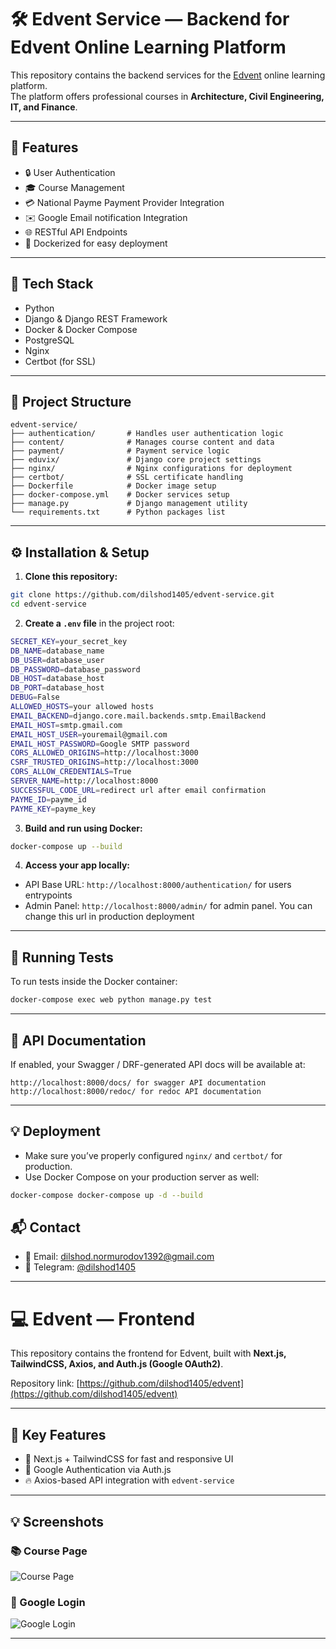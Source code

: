 # 🛠️ Edvent Service — Backend for Edvent Online Learning Platform

This repository contains the backend services for the [Edvent](https://github.com/dilshod1405/edvent) online learning platform.  
The platform offers professional courses in **Architecture, Civil Engineering, IT, and Finance**.

---

## 🚀 Features

- 🔒 User Authentication
- 🎓 Course Management
- 💳 National Payme Payment Provider Integration
- ✉️ Google Email notification Integration
- 🌐 RESTful API Endpoints
- 🐳 Dockerized for easy deployment

---

## 🧰 Tech Stack

- Python
- Django & Django REST Framework
- Docker & Docker Compose
- PostgreSQL
- Nginx
- Certbot (for SSL)

---

## 📁 Project Structure

```
edvent-service/
├── authentication/       # Handles user authentication logic
├── content/              # Manages course content and data
├── payment/              # Payment service logic
├── eduvix/               # Django core project settings
├── nginx/                # Nginx configurations for deployment
├── certbot/              # SSL certificate handling
├── Dockerfile            # Docker image setup
├── docker-compose.yml    # Docker services setup
├── manage.py             # Django management utility
└── requirements.txt      # Python packages list
```

---

## ⚙️ Installation & Setup

1. **Clone this repository:**

```bash
git clone https://github.com/dilshod1405/edvent-service.git
cd edvent-service
```

2. **Create a `.env` file** in the project root:

```bash
SECRET_KEY=your_secret_key
DB_NAME=database_name
DB_USER=database_user
DB_PASSWORD=database_password
DB_HOST=database_host
DB_PORT=database_host
DEBUG=False
ALLOWED_HOSTS=your allowed hosts
EMAIL_BACKEND=django.core.mail.backends.smtp.EmailBackend
EMAIL_HOST=smtp.gmail.com
EMAIL_HOST_USER=youremail@gmail.com
EMAIL_HOST_PASSWORD=Google SMTP password
CORS_ALLOWED_ORIGINS=http://localhost:3000
CSRF_TRUSTED_ORIGINS=http://localhost:3000
CORS_ALLOW_CREDENTIALS=True
SERVER_NAME=http://localhost:8000
SUCCESSFUL_CODE_URL=redirect url after email confirmation
PAYME_ID=payme_id
PAYME_KEY=payme_key
```

3. **Build and run using Docker:**

```bash
docker-compose up --build
```

4. **Access your app locally:**

- API Base URL: `http://localhost:8000/authentication/` for users entrypoints
- Admin Panel: `http://localhost:8000/admin/` for admin panel. You can change this url in production deployment

---

## 🧪 Running Tests

To run tests inside the Docker container:

```bash
docker-compose exec web python manage.py test
```

---

## 📝 API Documentation

If enabled, your Swagger / DRF-generated API docs will be available at:

```
http://localhost:8000/docs/ for swagger API documentation
http://localhost:8000/redoc/ for redoc API documentation
```

---

## 💡 Deployment

- Make sure you’ve properly configured `nginx/` and `certbot/` for production.
- Use Docker Compose on your production server as well:

```bash
docker-compose docker-compose up -d --build
```

## 📬 Contact

- 📧 Email: [dilshod.normurodov1392@gmail.com](mailto:dilshod.normurodov1392@gmail.com)
- 💬 Telegram: [@dilshod1405](https://t.me/dilshod1405)

---

# 💻 Edvent — Frontend

This repository contains the frontend for Edvent, built with **Next.js, TailwindCSS, Axios, and Auth.js (Google OAuth2)**.

Repository link: [https://github.com/dilshod1405/edvent](https://github.com/dilshod1405/edvent)

---

## 🌟 Key Features

- 🚀 Next.js + TailwindCSS for fast and responsive UI
- 🔑 Google Authentication via Auth.js
- 🔥 Axios-based API integration with `edvent-service`

---

## 💡 Screenshots

### 📚 Course Page

![Course Page](https://media-hosting.imagekit.io/fafd0e3cc4334e06/edventcourses.png?Expires=1839665535&Key-Pair-Id=K2ZIVPTIP2VGHC&Signature=GK2i65sqfceoTvENwTZoBOH5t2c-uHEhSHVfenmSldlBEhiNqYPSt08xfKroMgxZzzNPiPke~eIco27scDHcU-wzM3y6JiyFfW0d8hWWVEVxzxlRYqcQGbgUS0wa-bUcwuh0hJ7-aRBGNTbbOY3H4zL35RfvsvxDKkNdPaQagkqbk7vu7ygrVxJPYIsPjTcSsXjUdxZUAVJiM~ZnL~ao7aKMzRIu5FKMTHjYdZFMzxUEQ2YaES23diUISgFbj872k4sEPhQAoXjcwrHmdYuGSmyzaPH1A9kNhjL7lPkQYl-oWa01PLQyoVjknNE0YVbKiQmQuCVmbbqubB6KCFV-Vg__)

### 🔑 Google Login

![Google Login](https://media-hosting.imagekit.io/fb15f6382fc3479b/Google.png?Expires=1839665644&Key-Pair-Id=K2ZIVPTIP2VGHC&Signature=hG2WUg62Vp9VY6KBv84bBaLFJ5oqcgmP3HNvFx0E~0G5F5IdapUpp5HqXzfv-gVdtsgNjDph0hjxYxcAqDalLVBOf2i0r3SGyNSdR7ZnTNFqCMI4Ti6NQExOBuX9nvrbpSKTfvI5ivlSmMLvRZc8xk2aP3WQ8iILPqhhRwSkGsnrpSKq4abA~UKEF5LCFqndC9jBrs8ute-Mihc7ao5EQb26QSsrQcX0j1mc6dvm4f4w14C6X16rXUsKC7Ek2RIUAvSpnBsAxqb09tPRSK9ju-6TCBkA19J1~T94p6jORAE0uqwkburxf7mWjLsC0IeuIC3qb0R-l-5cNJIlbdJtWg__)

---